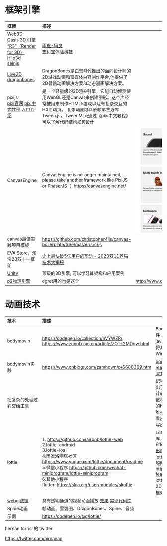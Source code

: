 # 框架引擎
|<span style="white-space:nowrap;">框架&emsp;&emsp;&emsp;&emsp;&emsp;</span>|描述||
|:----|:----|:----|
|Web3D: <br> [Oasis 3D 引擎](https://zhuanlan.zhihu.com/p/101667941) <br> [“R3”（Render for 3D）](https://zhuanlan.zhihu.com/p/101667941)<br>  [Hilo3d](https://github.com/hiloteam/Hilo3d) <br> [seinjs](https://seinjs.com/cn/team)|[雨雀-犸良](https://www.yuque.com/emotion/help/news)  <br> [支付宝体验科技](https://www.yuque.com/antfe/blog/fu6hnr) ||
|[Live2D](https://www.baidu.com/link?url=9fdcgDC3B9DfAAGtkOUuJOR_uL-goun697BkSy8UfwvNB8ihoiTi6xRydCa9ugLS&wd=&eqid=b5d59b73000004d9000000025ff686d7) <br> [dragonbones](https://dragonbones.github.io/cn/index.html) |DragonBones是白鹭时代推出的面向设计师的2D游戏动画和富媒体内容创作平台,他提供了2D骨骼动画解决方案和动态漫画解决方案。||
|pixijs <br> [pixi官网](https://www.pixijs.com/) [pixi中文教程](https://github.com/Zainking/LearningPixi#tileset) [入门介绍](https://juejin.cn/post/6844904020939636744)|是一个轻量级的2D渲染引擎，它能自动侦测使用WebGL还是Canvas来创建图形。这个库经常被用来制作HTML5游戏以及有复杂交互的H5活动页。 复杂动画可以依赖第三方库 Tween.js，TweenMax;通过《pixi中文教程》可以了解代码结构如何设计||
|CanvasEngine|CanvasEngine is no longer maintained, please take another framework like PixiJS or PhaserJS  ； https://canvasengine.net/|![](./images/Foxmail20201123025942.png) |
|canvas最佳实践项目模板|https://github.com/christopher4lis/canvas-boilerplate/tree/master/src/js||
|EVA Store，淘宝20双十一框架|[史上最快破5亿用户的互动 - 2020双11养猫技术大揭秘](https://blog.csdn.net/weixin_43970890/article/details/110224798)||
|[Unity](https://baike.baidu.com/item/Unity/10793)|顶级的3D引擎, 可以学习其架构和应用案例||
|[p2物理引擎](https://github.com/schteppe/p2.js)|egret用的也是这个|http://www.dwenzhao.cn/profession/netbuild/egretp2.html|


# 动画技术
|<span style="white-space:nowrap;">技术&emsp;&emsp;&emsp;&emsp;&emsp;</span>|描述||
|:----|:----|:----|
|bodymovin|https://codepen.io/collection/nVYWZR/ <br> https://www.zcool.com.cn/article/ZOTk2MDgw.html | Bodymovin是由Hernan Torrisi创建的After Effects插件，它将After Effects文件导出为json并包含一个javascript网络播放器。我们建立在他的伟大工作之上，将其用途扩展到Android，iOS，React Native和Windows。 |
|bodymovin实践|https://www.cnblogs.com/zamhown/p/6688369.htm | [bodymovin官网https://github.com/bodymovin/bodymovin已经迁移到lottie](https://github.com/bodymovin/bodymovin)|
|把复杂的处理过程交给工具||记得在FDCon2017大会上，渚薰演讲完毕后，有个人提出了我一直想问的问题：Adobe已经推出HTML5动画设计软件An（Adobe Animate CC），为什么不用它而要用这种方式？渚薰答道，An的前身就是Flash，它生成出来的H5动画是用js写的（使用CreateJS库），后期修改和维护会更复杂。确实如此，用过Bodymovin之后，不难看出它的灵活性的确很高，而且json形式的动画也远比js写出来的动画更适合跨平台。|
|lottie|1. https://github.com/airbnb/lottie-web <br> 2.lottie-android <br> 3.lottie-ios <br> 4.雨雀洛丽塔社区 https://www.yuque.com/lottie/document/readme <br> 5.微信小程序 https://github.com/wechat-miniprogram/lottie-miniprogram <br> 6.其他小程序 <br> flutter: https://skia.org/user/modules/skottie |Lottie是一个用于Android，iOS，Web和Windows的库，用于解析使用Bodymovin导出为json的Adobe After Effects动画，并在移动设备和网络上呈现它们！ [支持导出的 AE 属性](https://www.yuque.com/lottie/document/supported-features) <br> lottie-web的中文文档并不多，入门学习可以参考蚂蚁金服团队的这个文档https://www.yuque.com/lottie/document/supported-features  <br> lottie-web主要实现AE设计产出在页面上的展示，作为2D动画开发框架缺少太多API和框架结构，可以作为2D框架的扩展|
|[webgl滤镜](https://juejin.cn/post/6885673542642302984)|具有透明通道的视频动画播放 [效果](http://y.qq.com/m/act/demo_anew/index.html) [实现代码库](https://github.com/ZhuangWeiMian/javascript_note/tree/master/webgl%E5%AD%A6%E4%B9%A0/%E9%80%8F%E6%98%8E%E8%A7%86%E9%A2%91)||
|Spine动画|帧动画、雪碧图、DragonBones、Spine、音频||
|示例|https://codepen.io/tag/lottie/ ||
hernan torrisi 的 twitter

https://twitter.com/airnanan

